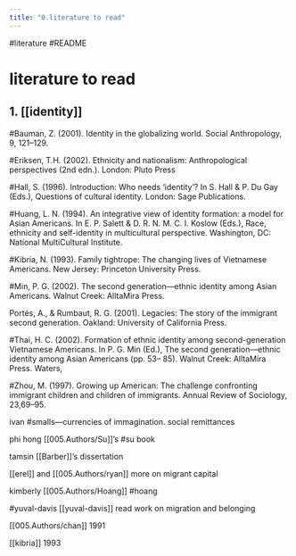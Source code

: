 ```yaml
---
title: "0.literature to read"
---
```

#literature
#README

# literature to read
## 1. [[identity]]

#Bauman, Z. (2001). Identity in the globalizing world. Social Anthropology, 9, 121–129.

#Eriksen, T.H. (2002). Ethnicity and nationalism: Anthropological perspectives (2nd edn.). London: Pluto Press

#Hall, S. (1996). Introduction: Who needs ‘identity’? In S. Hall & P. Du Gay (Eds.), Questions of cultural identity. London: Sage Publications.

#Huang, L. N. (1994). An integrative view of identity formation: a model for Asian Americans. In E. P. Salett & D. R. N. M. C. I. Koslow (Eds.), Race, ethnicity and self-identity in multicultural perspective. Washington, DC: National MultiCultural Institute.

#Kibria, N. (1993). Family tightrope: The changing lives of Vietnamese Americans. New Jersey: Princeton University Press.

#Min, P. G. (2002). The second generation—ethnic identity among Asian Americans. Walnut Creek: AlltaMira Press.

Portés, A., & Rumbaut, R. G. (2001). Legacies: The story of the immigrant second generation. Oakland: University of California Press.

#Thai, H. C. (2002). Formation of ethnic identity among second-generation Vietnamese Americans. In P. G. Min (Ed.), The second generation—ethnic identity among Asian Americans (pp. 53– 85). Walnut Creek: AlltaMira Press.
Waters,

#Zhou, M. (1997). Growing up American: The challenge confronting immigrant children and children of immigrants. Annual Review of Sociology, 23,69–95.

ivan #smalls—currencies of immagination. social remittances

phi hong [[005.Authors/Su]]’s #su book

tamsin [[Barber]]’s dissertation

[[erel]] and [[005.Authors/ryan]] more on migrant capital

kimberly [[005.Authors/Hoang]] #hoang

#yuval-davis [[yuval-davis]] read work on migration and belonging

[[005.Authors/chan]] 1991

[[kibria]] 1993